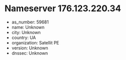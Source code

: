 # Nameserver 176.123.220.34

* as_number: 59681
* name: Unknown
* city: Unknown
* country: UA
* organization: Satellit PE
* version: Unknown
* dnssec: Unknown
